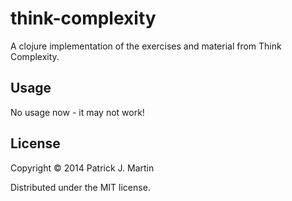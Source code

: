 # think-complexity

A clojure implementation of the exercises and material from Think Complexity.

## Usage

No usage now - it may not work!

## License

Copyright © 2014 Patrick J. Martin

Distributed under the MIT license.
